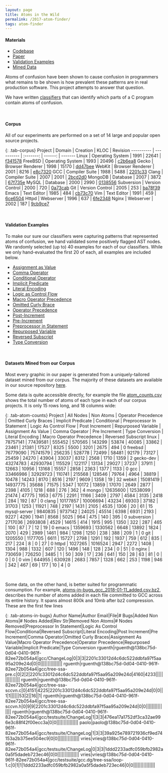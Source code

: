 ```yaml
---
layout: page
title: Atoms in the Wild
permalink: /2017-atom-finder/
tags: atom-finder
---
```


<div class="toc">
  <h4 class="toc-title">Materials</h4>
  <ul>
    <li><a href="https://github.com/dgopstein/atom-finder">Codebase</a></li>
    <li><a href="{{site.paper_url.atom_finder}}">Paper</a></li>
    <li><a href="/2017-atom-finder/validation">Validation Examples</a></li>
    <li><a href="https://github.com/dgopstein/atom-finder/tree/master/src/analysis/data">Mined Data</a></li>
  </ul>
</div>

Atoms of confusion have been shown to cause confusion in programmers
what remains to be shown is how prevalent these patterns are in real
production software. This project attempts to answer that question.

We have written [classifiers](https://github.com/dgopstein/atom-finder/tree/master/src/atom_finder/classifier)
that can identify which parts of a C program contain atoms of confusion.

<br />

#### Corpus

All of our experiments are performed on a set of 14 large and popular open
source projects.

<style>
.tab-corpus {
  table-layout: auto;
}
</style>

{: .tab-corpus}
  Project    |  Domain           | Creation |    KLOC | Revision
  ---------- |  ----------       | :-------: | ------: | -------
  Linux      |  Operating System |  1991    |  22641  | [f341578](https://github.com/torvalds/linux/tree/f34157878d3b17641ad2366988600c23c89d98b2    )
  FreeBSD    |  Operating System |  1993    |  20496  | [c2b6ea8](https://github.com/freebsd/freebsd/tree/c2b6ea8fa56ce6aba773d820fbf64a4d3efac9f5   )
  Gecko      |  Browser Renderer |  1998    |  15170  | [dd47bee](https://github.com/mozilla/gecko-dev/tree/dd47bee6468de7e1221b4d006342ad6b9813d0e5 )
  WebKit     |  Browser Renderer |  2001    |   8216  | [e8c7320](https://github.com/WebKit/webkit/tree/e8c73206a09f734bc64f77d6275a727aa2811754     )
  GCC        |  Compiler Suite   |  1988    |   5488  | [2201c33](https://github.com/gcc-mirror/gcc/tree/2201c33012d4c6dc522ddbfa97f5aa95a209e24d    )
  Clang      |  Compiler Suite   |  2007    |   2001  | [2bcd2d0](https://github.com/llvm-mirror/clang/tree/2bcd2d052e5508c12374390e4a2d572988622caf )
  MongoDB    |  Database         |  2007    |   3872  | [67f735e](https://github.com/mongodb/mongo/tree/67f735e6705091659e2a8cf46a9285f09bcf749a     )
  MySQL      |  Database         |  2000    |   2990  | [0138556](https://github.com/mysql/mysql-server/tree/0138556a55168da12eaf0bc3038947148d6b0863)
  Subversion |  Version Control  |  2000    |    720  | [0a73cab](https://github.com/apache/subversion/tree/0a73cab17bd4114d1ce96dc5b89b0e44ec0fd5d1 )
  Git        |  Version Control  |  2005    |    253  | [ba78f39](https://github.com/git/git/tree/ba78f398be65e941b93276680f68a81075716472           )
  Emacs      |  Text Editor      |  1985    |    484  | [cb73c70](https://github.com/emacs-mirror/emacs/tree/cb73c70180f57f3fb99fae3aaefbacf0a61cea3f)
  Vim        |  Text Editor      |  1991    |    459  | [6ce6504](https://github.com/vim/vim/tree/6ce650480844bfaa5410874416b4a2e15f40b870           )
  Httpd      |  Webserver        |  1996    |    637  | [6fe2348](https://github.com/apache/httpd/tree/6fe234860d15c797f34bc9c0e290fd23a73233c7      )
  Nginx      |  Webserver        |  2002    |    187  | [9cb9ce7](https://github.com/nginx/nginx/tree/9cb9ce78b1d81ccdbcd123ccc3dab295b836a174       )
  

<br />

#### Validation Examples

To make our sure our classifiers were capturing patterns that represented atoms
of confusion, we hand validated some positively flagged AST nodes. We randomly
selected (up to) 40 examples for each of our classifiers. While we only
hand-evaluated the first 20 of each, all examples are included below.

* [Assignment as Value](/2017-atom-finder/validation#assignment-as-value)
* [Comma Operator](/2017-atom-finder/validation#comma-operator)
* [Conditional Operator](/2017-atom-finder/validation#conditional)
* [Implicit Predicate](/2017-atom-finder/validation#implicit-predicate)
* [Literal Encoding](/2017-atom-finder/validation#literal-encoding)
* [Logic as Control Flow](/2017-atom-finder/validation#logic-as-control-flow)
* [Macro Operator Precedence](/2017-atom-finder/validation#macro-operator-precedence)
* [Omitted Curly Brace](/2017-atom-finder/validation#omitted-curly-braces)
* [Operator Precedence](/2017-atom-finder/validation#operator-precedence)
* [Post-Increment](/2017-atom-finder/validation#post-increment)
* [Pre-Increment](/2017-atom-finder/validation#pre-increment)
* [Preprocessor in Statement](/2017-atom-finder/validation#preprocessor-in-statement)
* [Repurposed Variable](/2017-atom-finder/validation#repurposed-variable)
* [Reversed Subscript](/2017-atom-finder/validation#reversed-subscript)
* [Type Conversion](/2017-atom-finder/validation#type-conversion)

<br />

#### Datasets Mined from our Corpus

Most every graphic in our paper is generated from a uniquely-tailored dataset
mined from our corpus. The majority of these datasets are available in our
source repository
[here](https://github.com/dgopstein/atom-finder/tree/master/src/analysis/data).


Some data is quite accessible directly, for example the file
[atom_counts.csv](https://github.com/dgopstein/atom-finder/blob/master/src/analysis/data/atom_counts.csv)
shows the total number of atoms of each type in each of our corpus projects. It is
only 15 rows long, and 18 columns wide:

<style>
.tab-atom-counts {
  table-layout: fixed;
  width: 100%;
}
.tab-atom-counts tbody{
   display: block;
   overflow: scroll;
}
</style>

{: .tab-atom-counts}
Project | All Nodes | Non Atoms | Operator Precedence | Omitted Curly Braces | Implicit Predicate | Conditional | Preprocessor In Statement | Logic As Control Flow | Post Increment | Repurposed Variable | Assignment As Value | Comma Operator | Pre Increment | Type Conversion | Literal Encoding | Macro Operator Precedence | Reversed Subscript
linux | 78757141 | 77439581 | 555452 | 570565 | 143299 | 53874 | 40085 | 33862 | 23461 | 21381 | 17527 | 8325 | 5500 | 3201 | 2675 | 494 | 0
freebsd | 76779090 | 75741579 | 256235 | 528778 | 72499 | 58481 | 92179 | 73127 | 25459 | 24270 | 43904 | 33037 | 8312 | 2568 | 1710 | 1359 | 2
gecko-dev | 43274783 | 42930794 | 115529 | 122117 | 13134 | 29027 | 37237 | 37911 | 12663 | 10956 | 13168 | 15557 | 2858 | 2363 | 1377 | 1133 | 0
gcc | 33466986 | 32929723 | 110741 | 215568 | 128546 | 79764 | 4964 | 38819 | 10478 | 14243 | 8170 | 8516 | 2197 | 9609 | 1358 | 19 | 32
webkit | 15081419 | 14937775 | 35688 | 71575 | 5347 | 10172 | 13859 | 17070 | 2649 | 2877 | 2398 | 4105 | 1218 | 688 | 276 | 362 | 4
mongo | 12635600 | 12538099 | 21474 | 47775 | 1953 | 6775 | 2291 | 11166 | 3409 | 2797 | 4584 | 3135 | 2418 | 284 | 192 | 87 | 0
clang | 10177857 | 10006694 | 43234 | 69303 | 37182 | 31703 | 1253 | 11921 | 748 | 2197 | 1431 | 2105 | 4535 | 1306 | 20 | 61 | 15
mysql-server | 9840835 | 9737142 | 24025 | 45514 | 6398 | 6931 | 2193 | 9227 | 4290 | 1941 | 8568 | 5025 | 964 | 475 | 140 | 395 | 0
subversion | 2717036 | 2693808 | 4529 | 14615 | 414 | 1915 | 995 | 1350 | 322 | 287 | 465 | 100 | 87 | 7 | 12 | 19 | 0
emacs | 1359693 | 1330562 | 6648 | 13892 | 1824 | 2070 | 429 | 2989 | 1461 | 984 | 1298 | 1250 | 238 | 388 | 209 | 1 | 0
git | 1205550 | 1177705 | 6611 | 15727 | 2798 | 1291 | 192 | 1937 | 759 | 612 | 835 | 217 | 224 | 8 | 0 | 27 | 0
httpd | 1027265 | 1016524 | 2947 | 2272 | 1408 | 1304 | 988 | 1332 | 607 | 120 | 1496 | 148 | 128 | 234 | 0 | 51 | 0
nginx | 730659 | 726250 | 3485 | 1 | 50 | 309 | 17 | 236 | 641 | 150 | 28 | 63 | 81 | 0 | 0 | 0 | 0
vim | 644955 | 630928 | 2683 | 7857 | 1328 | 662 | 253 | 1198 | 946 | 342 | 467 | 69 | 177 | 10 | 4 | 0


<br />

Some data, on the other hand, is better suited for programmatic consumption. For
example,
[atoms-in-bugs_gcc_2018-01-11_added.csv.bz2](https://github.com/dgopstein/atom-finder/blob/master/src/analysis/data/atoms-in-bugs_gcc_2018-01-11_added.csv.bz2),
describes the number of atoms added in each file committed to GCC across its
entire history. It spans almost 800k and 10mb after bz2 compression. These
are the first few lines

<style>
.tab-atoms-in-bugs {
  table-layout: fixed;
  width: 100%;
}
.tab-atoms-in-bugs tbody{
   display: block;
   overflow: scroll;
}
</style>

{: .tab-atoms-in-bugs}
Author Name|Author Email|File|# Bugs|Added Non Atoms|# Nodes Added|Rev Str|Removed Non Atoms|# Nodes Removed|Preprocessor In Statement|Logic As Control Flow|Conditional|Reversed Subscript|Literal Encoding|Post Increment|Pre Increment|Comma Operator|Omitted Curly Braces|Assignment As Value|Macro Operator Precedence|Operator Precedence|Repurposed Variable|Implicit Predicate|Type Conversion
rguenth|rguenth@138bc75d-0d04-0410-961f-82ee72b054a4|gcc/ChangeLog|0|3|3|2201c33012d4c6dc522ddbfa97f5aa95a209e24d|0|0|||||||||||||||
rguenth|rguenth@138bc75d-0d04-0410-961f-82ee72b054a4|gcc/tree-ssa-pre.c|0|2|2|2201c33012d4c6dc522ddbfa97f5aa95a209e24d|4160|4233|||||||||||||||
rguenth|rguenth@138bc75d-0d04-0410-961f-82ee72b054a4|gcc/tree-ssa-sccvn.c|0|4151|4225|2201c33012d4c6dc522ddbfa97f5aa95a209e24d|0|0||1|1||||||53|2||16||1|
rguenth|rguenth@138bc75d-0d04-0410-961f-82ee72b054a4|gcc/tree-ssa-sccvn.h|0|9|9|2201c33012d4c6dc522ddbfa97f5aa95a209e24d|0|0|||||||||||||||
rguenth|rguenth@138bc75d-0d04-0410-961f-82ee72b054a4|gcc/testsuite/ChangeLog|1|3|3|476ea17a1752df3ca32ae996e3c88f42f00ecc3a|0|0|||||||||||||||
paolo|paolo@138bc75d-0d04-0410-961f-82ee72b054a4|gcc/testsuite/ChangeLog|1|3|3|39a925e789721936cf9ed74153a2b375ee504ec9|0|0|||||||||||||||
vries|vries@138bc75d-0d04-0410-961f-82ee72b054a4|gcc/testsuite/ChangeLog|0|3|3|1ddd2233adfc059bfb2982a0a5f5dadeb723ec46|0|0|||||||||||||||
vries|vries@138bc75d-0d04-0410-961f-82ee72b054a4|gcc/testsuite/gcc.dg/tree-ssa/loop-1.c|0|1|1|1ddd2233adfc059bfb2982a0a5f5dadeb723ec46|0|0|||||||||||||||
